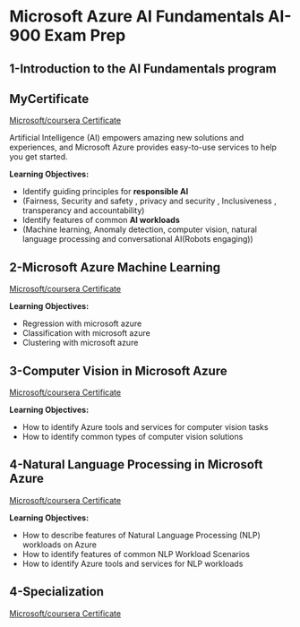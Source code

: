 # Microsoft Azure AI Fundamentals AI-900 Exam Prep
## 1-Introduction to the AI Fundamentals program

## MyCertificate
[Microsoft/coursera Certificate](https://www.coursera.org/account/accomplishments/certificate/D2UUDXL6VSL6)

Artificial Intelligence (AI) empowers amazing new solutions and experiences, and Microsoft Azure provides easy-to-use services to help you get started.  

**Learning Objectives:**
- Identify guiding principles for **responsible AI**
- (Fairness, Security and safety , privacy and security , Inclusiveness , transperancy and accountability)
- Identify features of common **AI workloads**
- (Machine learning, Anomaly detection, computer vision, natural language processing and conversational AI(Robots engaging))

## 2-Microsoft Azure Machine Learning
[Microsoft/coursera Certificate](https://www.coursera.org/account/accomplishments/certificate/FQ72SZWZ3YMG)

**Learning Objectives:**
- Regression with microsoft azure
- Classification with microsoft azure
- Clustering with microsoft azure

## 3-Computer Vision in Microsoft Azure
[Microsoft/coursera Certificate](https://www.coursera.org/account/accomplishments/certificate/TSNBJM8HWDY2)

**Learning Objectives:**

- How to identify Azure tools and services for computer vision tasks 
- How to identify common types of computer vision solutions
## 4-Natural Language Processing in Microsoft Azure
[Microsoft/coursera Certificate](https://www.coursera.org/account/accomplishments/certificate/7BABCHTYPUQ8)

**Learning Objectives:**
- How to describe features of Natural Language Processing (NLP) workloads on Azure 
- How to identify features of common NLP Workload Scenarios
- How to identify Azure tools and services for NLP workloads
  
## 4-Specialization
[Microsoft/coursera Certificate](https://www.coursera.org/account/accomplishments/specialization/certificate/J8D32EZC4AAB)
